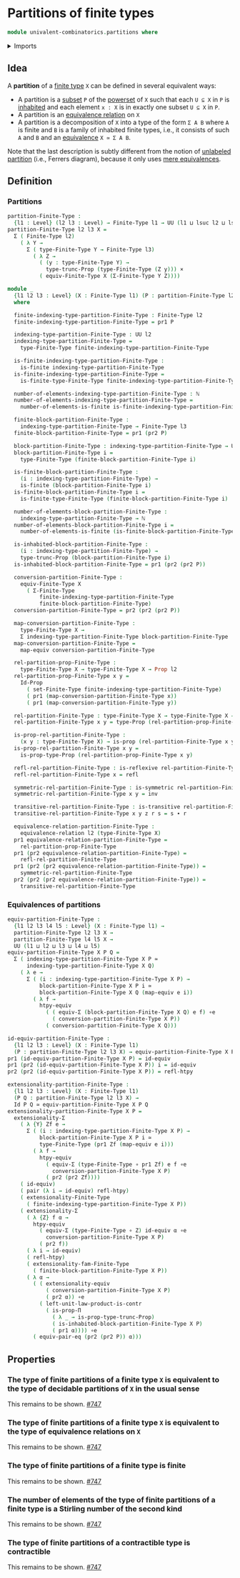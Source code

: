 # Partitions of finite types

```agda
module univalent-combinatorics.partitions where
```

<details><summary>Imports</summary>

```agda
open import elementary-number-theory.natural-numbers

open import foundation.binary-relations
open import foundation.cartesian-product-types
open import foundation.dependent-products-propositions
open import foundation.equality-cartesian-product-types
open import foundation.equivalence-extensionality
open import foundation.equivalence-relations
open import foundation.equivalences
open import foundation.function-types
open import foundation.functoriality-dependent-pair-types
open import foundation.homotopies
open import foundation.identity-types
open import foundation.propositional-truncations
open import foundation.propositions
open import foundation.sets
open import foundation.structure-identity-principle
open import foundation.type-arithmetic-cartesian-product-types
open import foundation.universe-levels

open import univalent-combinatorics.dependent-pair-types
open import univalent-combinatorics.finite-types
```

</details>

## Idea

A **partition** of a [finite type](univalent-combinatorics.finite-types.md) `X`
can be defined in several equivalent ways:

- A partition is a [subset](foundation.subtypes.md) `P` of the
  [powerset](foundation.powersets.md) of `X` such that each `U ⊆ X` in `P` is
  [inhabited](foundation.inhabited-types.md) and each element `x : X` is in
  exactly one subset `U ⊆ X` in `P`.
- A partition is an
  [equivalence relation](foundation-core.equivalence-relations.md) on `X`
- A partition is a decomposition of `X` into a type of the form `Σ A B` where
  `A` is finite and `B` is a family of inhabited finite types, i.e., it consists
  of such `A` and `B` and an [equivalence](foundation-core.equivalences.md)
  `X ≃ Σ A B`.

Note that the last description is subtly different from the notion of
[unlabeled partition](univalent-combinatorics.ferrers-diagrams.md) (i.e.,
Ferrers diagram), because it only uses
[mere equivalences](foundation.mere-equivalences.md).

## Definition

### Partitions

```agda
partition-Finite-Type :
  {l1 : Level} (l2 l3 : Level) → Finite-Type l1 → UU (l1 ⊔ lsuc l2 ⊔ lsuc l3)
partition-Finite-Type l2 l3 X =
  Σ ( Finite-Type l2)
    ( λ Y →
      Σ ( type-Finite-Type Y → Finite-Type l3)
        ( λ Z →
          ( (y : type-Finite-Type Y) →
            type-trunc-Prop (type-Finite-Type (Z y))) ×
          ( equiv-Finite-Type X (Σ-Finite-Type Y Z))))

module _
  {l1 l2 l3 : Level} (X : Finite-Type l1) (P : partition-Finite-Type l2 l3 X)
  where

  finite-indexing-type-partition-Finite-Type : Finite-Type l2
  finite-indexing-type-partition-Finite-Type = pr1 P

  indexing-type-partition-Finite-Type : UU l2
  indexing-type-partition-Finite-Type =
    type-Finite-Type finite-indexing-type-partition-Finite-Type

  is-finite-indexing-type-partition-Finite-Type :
    is-finite indexing-type-partition-Finite-Type
  is-finite-indexing-type-partition-Finite-Type =
    is-finite-type-Finite-Type finite-indexing-type-partition-Finite-Type

  number-of-elements-indexing-type-partition-Finite-Type : ℕ
  number-of-elements-indexing-type-partition-Finite-Type =
    number-of-elements-is-finite is-finite-indexing-type-partition-Finite-Type

  finite-block-partition-Finite-Type :
    indexing-type-partition-Finite-Type → Finite-Type l3
  finite-block-partition-Finite-Type = pr1 (pr2 P)

  block-partition-Finite-Type : indexing-type-partition-Finite-Type → UU l3
  block-partition-Finite-Type i =
    type-Finite-Type (finite-block-partition-Finite-Type i)

  is-finite-block-partition-Finite-Type :
    (i : indexing-type-partition-Finite-Type) →
    is-finite (block-partition-Finite-Type i)
  is-finite-block-partition-Finite-Type i =
    is-finite-type-Finite-Type (finite-block-partition-Finite-Type i)

  number-of-elements-block-partition-Finite-Type :
    indexing-type-partition-Finite-Type → ℕ
  number-of-elements-block-partition-Finite-Type i =
    number-of-elements-is-finite (is-finite-block-partition-Finite-Type i)

  is-inhabited-block-partition-Finite-Type :
    (i : indexing-type-partition-Finite-Type) →
    type-trunc-Prop (block-partition-Finite-Type i)
  is-inhabited-block-partition-Finite-Type = pr1 (pr2 (pr2 P))

  conversion-partition-Finite-Type :
    equiv-Finite-Type X
      ( Σ-Finite-Type
          finite-indexing-type-partition-Finite-Type
          finite-block-partition-Finite-Type)
  conversion-partition-Finite-Type = pr2 (pr2 (pr2 P))

  map-conversion-partition-Finite-Type :
    type-Finite-Type X →
    Σ indexing-type-partition-Finite-Type block-partition-Finite-Type
  map-conversion-partition-Finite-Type =
    map-equiv conversion-partition-Finite-Type

  rel-partition-prop-Finite-Type :
    type-Finite-Type X → type-Finite-Type X → Prop l2
  rel-partition-prop-Finite-Type x y =
    Id-Prop
      ( set-Finite-Type finite-indexing-type-partition-Finite-Type)
      ( pr1 (map-conversion-partition-Finite-Type x))
      ( pr1 (map-conversion-partition-Finite-Type y))

  rel-partition-Finite-Type : type-Finite-Type X → type-Finite-Type X → UU l2
  rel-partition-Finite-Type x y = type-Prop (rel-partition-prop-Finite-Type x y)

  is-prop-rel-partition-Finite-Type :
    (x y : type-Finite-Type X) → is-prop (rel-partition-Finite-Type x y)
  is-prop-rel-partition-Finite-Type x y =
    is-prop-type-Prop (rel-partition-prop-Finite-Type x y)

  refl-rel-partition-Finite-Type : is-reflexive rel-partition-Finite-Type
  refl-rel-partition-Finite-Type x = refl

  symmetric-rel-partition-Finite-Type : is-symmetric rel-partition-Finite-Type
  symmetric-rel-partition-Finite-Type x y = inv

  transitive-rel-partition-Finite-Type : is-transitive rel-partition-Finite-Type
  transitive-rel-partition-Finite-Type x y z r s = s ∙ r

  equivalence-relation-partition-Finite-Type :
    equivalence-relation l2 (type-Finite-Type X)
  pr1 equivalence-relation-partition-Finite-Type =
    rel-partition-prop-Finite-Type
  pr1 (pr2 equivalence-relation-partition-Finite-Type) =
    refl-rel-partition-Finite-Type
  pr1 (pr2 (pr2 equivalence-relation-partition-Finite-Type)) =
    symmetric-rel-partition-Finite-Type
  pr2 (pr2 (pr2 equivalence-relation-partition-Finite-Type)) =
    transitive-rel-partition-Finite-Type
```

### Equivalences of partitions

```agda
equiv-partition-Finite-Type :
  {l1 l2 l3 l4 l5 : Level} (X : Finite-Type l1) →
  partition-Finite-Type l2 l3 X →
  partition-Finite-Type l4 l5 X →
  UU (l1 ⊔ l2 ⊔ l3 ⊔ l4 ⊔ l5)
equiv-partition-Finite-Type X P Q =
  Σ ( indexing-type-partition-Finite-Type X P ≃
      indexing-type-partition-Finite-Type X Q)
    ( λ e →
      Σ ( (i : indexing-type-partition-Finite-Type X P) →
          block-partition-Finite-Type X P i ≃
          block-partition-Finite-Type X Q (map-equiv e i))
        ( λ f →
          htpy-equiv
            ( ( equiv-Σ (block-partition-Finite-Type X Q) e f) ∘e
              ( conversion-partition-Finite-Type X P))
            ( conversion-partition-Finite-Type X Q)))

id-equiv-partition-Finite-Type :
  {l1 l2 l3 : Level} (X : Finite-Type l1)
  (P : partition-Finite-Type l2 l3 X) → equiv-partition-Finite-Type X P P
pr1 (id-equiv-partition-Finite-Type X P) = id-equiv
pr1 (pr2 (id-equiv-partition-Finite-Type X P)) i = id-equiv
pr2 (pr2 (id-equiv-partition-Finite-Type X P)) = refl-htpy

extensionality-partition-Finite-Type :
  {l1 l2 l3 : Level} (X : Finite-Type l1)
  (P Q : partition-Finite-Type l2 l3 X) →
  Id P Q ≃ equiv-partition-Finite-Type X P Q
extensionality-partition-Finite-Type X P =
  extensionality-Σ
    ( λ {Y} Zf e →
      Σ ( (i : indexing-type-partition-Finite-Type X P) →
          block-partition-Finite-Type X P i ≃
          type-Finite-Type (pr1 Zf (map-equiv e i)))
        ( λ f →
          htpy-equiv
            ( equiv-Σ (type-Finite-Type ∘ pr1 Zf) e f ∘e
              conversion-partition-Finite-Type X P)
            ( pr2 (pr2 Zf))))
    ( id-equiv)
    ( pair (λ i → id-equiv) refl-htpy)
    ( extensionality-Finite-Type
      ( finite-indexing-type-partition-Finite-Type X P))
    ( extensionality-Σ
      ( λ {Z} f α →
        htpy-equiv
          ( equiv-Σ (type-Finite-Type ∘ Z) id-equiv α ∘e
            conversion-partition-Finite-Type X P)
          ( pr2 f))
      ( λ i → id-equiv)
      ( refl-htpy)
      ( extensionality-fam-Finite-Type
        ( finite-block-partition-Finite-Type X P))
      ( λ α →
        ( ( extensionality-equiv
            ( conversion-partition-Finite-Type X P)
            ( pr2 α)) ∘e
          ( left-unit-law-product-is-contr
            ( is-prop-Π
              ( λ _ → is-prop-type-trunc-Prop)
              ( is-inhabited-block-partition-Finite-Type X P)
              ( pr1 α)))) ∘e
        ( equiv-pair-eq (pr2 (pr2 P)) α)))
```

## Properties

### The type of finite partitions of a finite type `X` is equivalent to the type of decidable partitions of `X` in the usual sense

This remains to be shown.
[#747](https://github.com/UniMath/agda-unimath/issues/747)

### The type of finite partitions of a finite type `X` is equivalent to the type of equivalence relations on `X`

This remains to be shown.
[#747](https://github.com/UniMath/agda-unimath/issues/747)

### The type of finite partitions of a finite type is finite

This remains to be shown.
[#747](https://github.com/UniMath/agda-unimath/issues/747)

### The number of elements of the type of finite partitions of a finite type is a Stirling number of the second kind

This remains to be shown.
[#747](https://github.com/UniMath/agda-unimath/issues/747)

### The type of finite partitions of a contractible type is contractible

This remains to be shown.
[#747](https://github.com/UniMath/agda-unimath/issues/747)
